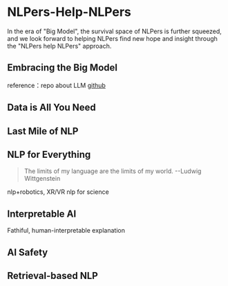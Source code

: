 # NLPers-Help-NLPers

In the era of "Big Model", the survival space of NLPers is further squeezed, and we look forward to helping NLPers find new hope and insight through the "NLPers help NLPers" approach.

## Embracing the Big Model

reference：repo about LLM [github](https://github.com/Hannibal046/Awesome-LLM)

## Data is All You Need

## Last Mile of NLP

## NLP for Everything

> The limits of my language are the limits of my world. --Ludwig Wittgenstein

nlp+robotics, XR/VR
nlp for science

## Interpretable AI

Fathiful, human-interpretable explanation


## AI Safety

## Retrieval-based NLP
